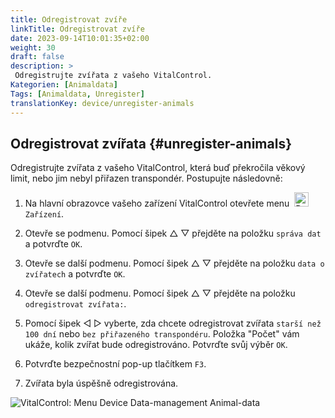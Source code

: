 ```yaml
---
title: Odregistrovat zvíře
linkTitle: Odregistrovat zvíře
date: 2023-09-14T10:01:35+02:00
weight: 30
draft: false
description: >
 Odregistrujte zvířata z vašeho VitalControl.
Kategorien: [Animaldata]
Tags: [Animaldata, Unregister]
translationKey: device/unregister-animals
---
```

## Odregistrovat zvířata {#unregister-animals}
 
Odregistrujte zvířata z vašeho VitalControl, která buď překročila věkový limit, nebo jim nebyl přiřazen transpondér. Postupujte následovně:

1. Na hlavní obrazovce vašeho zařízení VitalControl otevřete menu &nbsp;<img src="/icons/device.svg" width="23" align="bottom" alt="Device" /> `Zařízení`.

2. Otevře se podmenu. Pomocí šipek △ ▽ přejděte na položku `správa dat` a potvrďte `OK`.

3. Otevře se další podmenu. Pomocí šipek △ ▽ přejděte na položku `data o zvířatech` a potvrďte `OK`.

4. Otevře se další podmenu. Pomocí šipek △ ▽ přejděte na položku `odregistrovat zvířata:`.

5. Pomocí šipek ◁ ▷ vyberte, zda chcete odregistrovat zvířata `starší než 100 dní` nebo `bez přiřazeného transpondéru`. Položka "Počet" vám ukáže, kolik zvířat bude odregistrováno. Potvrďte svůj výběr `OK`.

6. Potvrďte bezpečnostní pop-up tlačítkem `F3`.

7. Zvířata byla úspěšně odregistrována.

![VitalControl: Menu Device Data-management Animal-data](../images/unregister.png "Odregistrovat")

